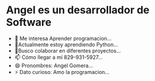 # Angel es un desarrollador de Software
- 👀 Me interesa Aprender programacion...
- 🌱Actualmente estoy aprendiendo Python...
- 💞️Busco colaborar en diferentes proyectos...
- 📫 Cómo llegar a mí 829-931-5927...
- 😄 Pronombres: Angel Gomera...
- ⚡ Dato curioso: Amo la programacion...
